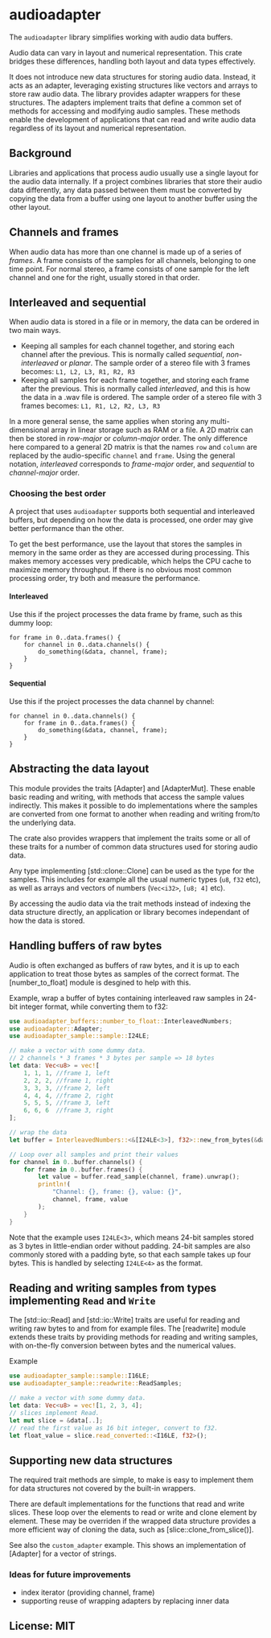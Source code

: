 # audioadapter

The `audioadapter` library simplifies working with audio data buffers.

Audio data can vary in layout and numerical representation.
This crate bridges these differences, handling both layout and data types effectively.

It does not introduce new data structures for storing audio data.
Instead, it acts as an adapter, leveraging existing structures
like vectors and arrays to store raw audio data.
The library provides adapter wrappers for these structures.
The adapters implement traits that define a common set of methods
for accessing and modifying audio samples.
These methods enable the development of applications that can read
and write audio data regardless of its layout and numerical representation.

## Background
Libraries and applications that process audio usually use
a single layout for the audio data internally.
If a project combines libraries that store their audio data differently,
any data passed between them must be converted
by copying the data from a buffer using one layout
to another buffer using the other layout.

## Channels and frames
When audio data has more than one channel is made up of a series of _frames_.
A frame consists of the samples for all channels, belonging to one time point.
For normal stereo, a frame consists of one sample for the left channel
and one for the right, usually stored in that order.

## Interleaved and sequential
When audio data is stored in a file or in memory,
the data can be ordered in two main ways.
- Keeping all samples for each channel together,
  and storing each channel after the previous.
  This is normally called _sequential_, _non-interleaved_ or _planar_.
  The sample order of a stereo file with 3 frames becomes:
  `L1, L2, L3, R1, R2, R3`
- Keeping all samples for each frame together,
  and storing each frame after the previous.
  This is normally called _interleaved_, and this is how the data in a .wav file is ordered.
  The sample order of a stereo file with 3 frames becomes:
  `L1, R1, L2, R2, L3, R3`

In a more general sense, the same applies when storing
any multi-dimensional array in linear storage such as RAM or a file.
A 2D matrix can then be stored in _row-major_ or _column-major_ order.
The only difference here compared to a general 2D matrix is that the names `row` and `column`
are replaced by the audio-specific `channel` and `frame`.
Using the general notation, _interleaved_ corresponds to _frame-major_ order,
and _sequential_ to _channel-major_ order.

### Choosing the best order
A project that uses `audioadapter` supports both sequential and interleaved buffers,
but depending on how the data is processed, one order may give better performance than the other.

To get the best performance, use the layout that stores the samples in memory
in the same order as they are accessed during processing.
This makes memory accesses very predicable, which helps the CPU cache to maximize memory throughput.
If there is no obvious most common processing order,
try both and measure the performance.

#### Interleaved
Use this if the project processes the data frame by frame, such as this dummy loop:
```ignore
for frame in 0..data.frames() {
    for channel in 0..data.channels() {
        do_something(&data, channel, frame);
    }
}
```

#### Sequential
Use this if the project processes the data channel by channel:
```ignore
for channel in 0..data.channels() {
    for frame in 0..data.frames() {
        do_something(&data, channel, frame);
    }
}
```

## Abstracting the data layout
This module provides the traits [Adapter] and [AdapterMut].
These enable basic reading and writing, with methods that access the sample values
indirectly.
This makes it possible to do implementations where the samples are converted
from one format to another when reading and writing from/to the underlying data.

The crate also provides wrappers that implement the traits some or all of these traits
for a number of common data structures used for storing audio data.

Any type implementing [std::clone::Clone] can be used as the type for the samples.
This includes for example all the usual numeric types (`u8`, `f32` etc),
as well as arrays and vectors of numbers (`Vec<i32>`, `[u8; 4]` etc). 

By accessing the audio data via the trait methods instead
of indexing the data structure directly,
an application or library becomes independant of how the data is stored.

## Handling buffers of raw bytes
Audio is often exchanged as buffers of raw bytes, and it is up to each application
to treat those bytes as samples of the correct format.
The [number_to_float] module is desgined to help with this.

Example, wrap a buffer of bytes containing interleaved raw samples in 24-bit integer format,
while converting them to f32:
```rust
use audioadapter_buffers::number_to_float::InterleavedNumbers;
use audioadapter::Adapter;
use audioadapter_sample::sample::I24LE;

// make a vector with some dummy data.
// 2 channels * 3 frames * 3 bytes per sample => 18 bytes
let data: Vec<u8> = vec![
    1, 1, 1, //frame 1, left
    2, 2, 2, //frame 1, right
    3, 3, 3, //frame 2, left
    4, 4, 4, //frame 2, right
    5, 5, 5, //frame 3, left
    6, 6, 6  //frame 3, right
];

// wrap the data
let buffer = InterleavedNumbers::<&[I24LE<3>], f32>::new_from_bytes(&data, 2, 3).unwrap();

// Loop over all samples and print their values
for channel in 0..buffer.channels() {
    for frame in 0..buffer.frames() {
        let value = buffer.read_sample(channel, frame).unwrap();
        println!(
            "Channel: {}, frame: {}, value: {}",
            channel, frame, value
        );
    }
}
```

Note that the example uses `I24LE<3>`, which means 24-bit samples
stored as 3 bytes in little-endian order without padding.
24-bit samples are also commonly stored with a padding byte, so that each sample takes up four bytes.
This is handled by selecting `I24LE<4>` as the format.

## Reading and writing samples from types implementing `Read` and `Write`
The [std::io::Read] and [std::io::Write] traits are useful for reading
and writing raw bytes to and from for example files.
The [readwrite] module extends these traits by providing methods for reading and writing samples,
with on-the-fly conversion between bytes and the numerical values.

Example
```rust
use audioadapter_sample::sample::I16LE;
use audioadapter_sample::readwrite::ReadSamples;

// make a vector with some dummy data.
let data: Vec<u8> = vec![1, 2, 3, 4];
// slices implement Read.
let mut slice = &data[..];
// read the first value as 16 bit integer, convert to f32.
let float_value = slice.read_converted::<I16LE, f32>();
```


## Supporting new data structures
The required trait methods are simple, to make is easy to implement them for
data structures not covered by the built-in wrappers.

There are default implementations for the functions that read and write slices.
These loop over the elements to read or write and clone element by element.
These may be overriden if the wrapped data structure provides a more efficient way
of cloning the data, such as [slice::clone_from_slice()].

See also the `custom_adapter` example.
This shows an implementation of [Adapter]
for a vector of strings.

### Ideas for future improvements
- index iterator (providing channel, frame)
- supporting reuse of wrapping adapters by replacing inner data

## License: MIT
